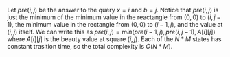 Let $pre(i, j)$ be the answer to the query $x = i$ and $b = j$. Notice that $pre(i, j)$ is just the minimum of the minimum value in the reactangle from $(0, 0)$ to $(i,j-1)$, the minimum value in the rectangle from $(0, 0)$ to $(i-1, j)$, and the value at $(i, j)$ itself. We can write this as $pre(i, j) = min(pre(i-1, j), pre(i, j-1), A[i][j])$ where $A[i][j]$ is the beauty value at square $(i, j)$. Each of the $N*M$ states has constant trasition time, so the total complexity is $O(N*M)$.
